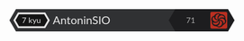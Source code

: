 <svg xmlns="http://www.w3.org/2000/svg" width="400" height="40" viewBox="0 0 400 40">
    <path fill="#303133" d="M11.547 40L0 20 11.547 0h360.467v40z"/>
    <text fill="#E8E8E8" font-family="Lato, HelveticaNeue, Helvetica Neue, Helvetica, Arial, sans-serif" font-size="20" x="77" y="27">AntoninSIO</text>
    <path fill="#1D1D1F" d="M294.547 40L283 20l11.547-20h93.906L400 20l-11.547 20z"/>
    <text fill="#AAA" font-family="Lato, HelveticaNeue, Helvetica Neue, Helvetica, Arial, sans-serif" font-size="14" text-anchor="middle" x="322" y="25">71</text>
      <path fill="#B92F21" d="M384.497 5h-24.994A2.51 2.51 0 0 0 357 7.503v24.994A2.51 2.51 0 0 0 359.503 35h24.994A2.51 2.51 0 0 0 387 32.497V7.503A2.51 2.51 0 0 0 384.497 5zm.568 17.828c-.123.122-.24.25-.408.423.24 1.448-.707 2.307-1.747 3.11a255.023 255.023 0 0 1-3.263 2.49c-.245.184-.544.293-.82.438-.683 1.886-.941 2.118-2.388 2.085-.346.93-1.034 1.301-2.034 1.039-.067-.018-.17-.076-.192-.054-.973 1-2.089.23-3.102.164-.75-.049-1.508-.53-2.183-.947-.57-.352-.974-1-1.784-.813a.14.14 0 0 1-.1-.02c-.782-.565-1.726-.218-2.519-.43-1.028-.276-1.942-.995-2.883-1.56-.141-.084-.17-.365-.24-.558-.049-.13-.05-.358-.125-.384-1.028-.35-.99-1.328-1.33-2.11-.316-.727-.535-1.378-.134-2.133.094-.178.09-.477.01-.67-.518-1.238-.53-1.234-.402-2.465-1.063-.906-1.22-1.594-.356-2.686-.346-.784-.52-1.576.425-2.142.07-.043.094-.18.12-.279.308-1.21 1.222-1.971 2.182-2.566.88-.546 1.95-.682 2.53-1.783.217-.411.89-.652 1.024-1.279.032-.148.197-.293.336-.387.693-.463 1.502-.702 2.135-1.328.266-.262 1.008-.043 1.712-.043.936-1.169 2.221-.219 3.408-.067.561.071 1.063.571 1.605.852.238.124.503.204.765.27.165.04.368-.036.516.028.832.361 1.66.596 2.566.247.124-.048.403.047.474.16.582.93 1.76.63 2.473 1.234.205.174.238.55.377.904.681.223 1.425.491 1.245 1.511.73.45.252 1.4.797 1.927-.575 1.257.765 2.304.389 3.623.178.123.447.236.605.437.227.288.61.788.515.94-.583.932.68 1.957-.199 2.822zm-13.358-11.386c-1.385.513-1.401.537-1.092 1.779-.673.3-1.08.787-.725 1.605a.443.443 0 0 1-.054.383c-.319.374-.258.72-.093 1.152.09.238-.088.58-.144.87.295.407.616.795.869 1.224.095.16.119.523.021.6-.15.12-.47.159-.651.08-.725-.316-1.487-.605-2.114-1.068-.49-.363-.834-.946-1.183-1.47-.255-.384-.413-.831-.709-1.446.066-.13.238-.453.392-.784.108-.234.33-.529.262-.708-.196-.527.18-.932.188-1.361.022-1.112 1.25-1.337 1.473-2.249 1.188-.523 2.287-1.385 3.724-.959.223.067.466.062.67.087.259.524-.02.813-.282 1.158-.24.315-.365.718-.552 1.107zm8.605.969l1.386 1.227.368 1.626-.211.166c-.923-.602-2.094.066-2.986-.716-.068-.06-.203-.078-.3-.063-.893.136-1.83.155-2.667.455-1.576.566-3.02 1.401-4.025 3.022-.69-.731-.682-1.482-.525-2.225.153-.718.408-1.414.636-2.18.872.01.833-.808 1.071-1.292 1.94-.746 3.806-1.559 6.001-.786.208.483.611.982 1.252.766zm-8.393 8.495c.775 1.676.215 3.145-.484 4.53-.298.392-.599.784-.894 1.18-.083.11-.152.33-.227.33-1.043-.002-1.667 1.036-2.766 1.025-.881-.009-1.72.159-2.623-.148-1.054-.36-1.897-.905-2.683-1.683-.644-.635-.813-1.256-.581-2.083h2.114c.506.618 1.223.956 2.148.405.152-.09.395-.02.593-.045.402-.05.806-.09 1.2-.18.387-.089.763-.233 1.144-.351.131-.041.302-.039.39-.123a49.786 49.786 0 0 0 1.625-1.634c.331-.35.629-.734 1.044-1.223zm-8.55-7.412c-.099.867.008 1.546.824 1.968-.32.9-.38 1.692.727 2.013.062.018.157.07.161.113.082.988.949 1.092 1.583 1.528 1.013.699 2.025 1.145 3.268.997.203-.024.422.079.653.127-.126.997-.883 1.466-1.499 1.685-1.169.417-2.355 1.182-3.725.514-.262-.127-.667.039-.898.06-1.429-.664-2.115-2.04-3.314-2.925.057-.62.518-1.347-.268-1.765.193-1.892.87-3.372 2.488-4.315zm17.403 12.717c-.134-.358-.343-.631-.3-.856.132-.688-.138-1.144-.732-1.52.273-.84-.014-1.456-.766-1.903-.17-.101-.314-.365-.337-.57-.068-.581-.374-.862-.934-.932-.166-.02-.396-.048-.476-.16-.808-1.117-2.061-1.097-3.228-1.3-.281-.048-.564-.087-.875-.134.086-1.003.891-1.294 1.415-1.487 1.198-.44 2.504-1.041 3.787-.495 1.02.436 2.277.51 2.952 1.654.207.351.683.544 1.035.808l.643 1.978v2.056c-.548.829-.966 1.976-2.184 2.86zm-11.883 3.506c1.956.027 2.165-.1 2.604-1.54.833-.277 1.549-.712 1.559-1.778.001-.13.202-.259.31-.388.132-.157.358-.302.379-.473.153-1.27.427-2.548-.018-3.816-.176-.502-.374-.998-.637-1.697.512.051.852.02 1.142.126 1.23.452 2.217 1.278 2.987 2.302.363.482.459 1.164.734 1.915-.303.446-.444 1.092.117 1.747-.739.6-1.123 1.303-1.004 2.12l-1.8 1.728-1.567.697c-.495.094-.979.23-1.47.264-.473.034-1.046.12-1.409-.097-.603-.359-1.57-.088-1.927-1.11z"/>
    <path fill="#141414" d="M62.237 31.45L68.61 20 62.237 8.55H16.41L10.037 20l6.373 11.45z"/>
    <text fill="#E6E6E6" font-family="Lato, HelveticaNeue, Helvetica Neue, Helvetica, Arial, sans-serif" font-size="14" x="32" y="18.77" text-anchor="middle" transform="translate(7 6)">7 kyu</text>
    <path fill="#E6E6E6" d="M15.083 34L7 20l8.083-14H63.58l8.083 14-8.083 14H15.083zm46.614-3.233L67.919 20 61.697 9.233H16.95L10.728 20l6.222 10.767h44.747z"/>
  </svg>
